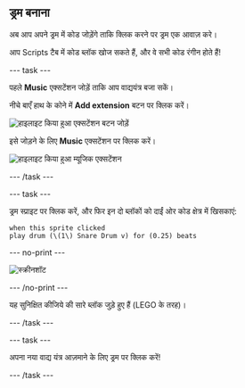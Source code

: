 ## ड्रम बनाना

अब आप अपने ड्रम में कोड जोड़ेंगे ताकि क्लिक करने पर ड्रम एक आवाज़ करे।

आप Scripts टैब में कोड ब्लॉक खोज सकते हैं, और वे सभी कोड रंगीन होते हैं!

\--- task \---

पहले **Music** एक्सटेंशन जोड़ें ताकि आप वाद्ययंत्र बजा सकें।

नीचे बाएँ हाथ के कोने में **Add extension** बटन पर क्लिक करें।

![हाइलाइट किया हुआ एक्सटेंशन बटन जोड़ें](images/add-extension-annotated.png)

इसे जोड़ने के लिए **Music** एक्सटेंशन पर क्लिक करें।

![हाइलाइट किया हुआ म्यूजिक एक्सटेंशन](images/click-music-annotated.png)

\--- /task \---

\--- task \---

ड्रम स्प्राइट पर क्लिक करें, और फिर इन दो ब्लॉकों को दाईं ओर कोड क्षेत्र में खिसकाएं:

```blocks3
when this sprite clicked
play drum (\(1\) Snare Drum v) for (0.25) beats
```

\--- no-print \---

![स्क्रीनशॉट](images/connect-block.gif)

\--- /no-print \---

यह सुनिक्षित कीजिये की सारे ब्लॉक जुड़े हुए हैं (LEGO के तरह)।

\--- /task \---

\--- task \---

अपना नया वाद्य यंत्र आज़माने के लिए ड्रम पर क्लिक करें!

\--- /task \---